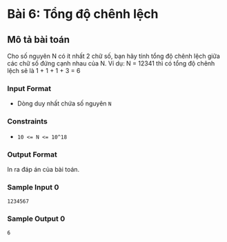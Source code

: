 # Bài 6: Tổng độ chênh lệch

## Mô tả bài toán  
Cho số nguyên N có ít nhất 2 chữ số, bạn hãy tính tổng độ chênh lệch giữa các chữ số đứng cạnh nhau của N. Ví dụ: N = 12341 thì có tổng độ chênh lệch sẽ là 1 + 1 + 1 + 3 = 6 

### Input Format
- Dòng duy nhất chứa số nguyên `N` 

### Constraints
- `10 <= N <= 10^18`

### Output Format
In ra đáp án của bài toán.

### Sample Input 0
```
1234567
```
### Sample Output 0
```
6
```